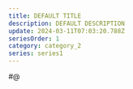 ```yaml
---
title: DEFAULT TITLE
description: DEFAULT DESCRIPTION
update: 2024-03-11T07:03:20.788Z
seriesOrder: 1
category: category_2
series: series1
---
```


#@
